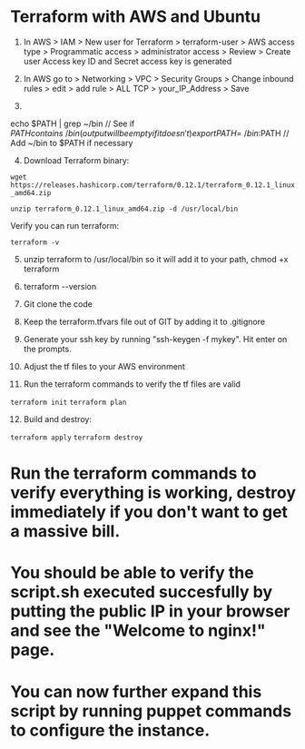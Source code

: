 # Terraform with AWS and Ubuntu

1) In AWS > IAM > New user for Terraform > terraform-user > AWS access type > Programmatic access > administrator access > Review > Create user
Access key ID and Secret access key is generated

2) In AWS go to > Networking > VPC > Security Groups > Change inbound rules > edit > add rule > ALL TCP > your_IP_Address > Save

3) 
echo $PATH | grep ~/bin     // See if $PATH contains ~/bin (output will be empty if it doesn't)
export PATH=~/bin:$PATH     // Add ~/bin to $PATH if necessary

4) Download Terraform binary:

`wget https://releases.hashicorp.com/terraform/0.12.1/terraform_0.12.1_linux_amd64.zip`

`unzip terraform_0.12.1_linux_amd64.zip -d /usr/local/bin`

Verify you can run terraform:

`terraform -v`

5) unzip terraform to /usr/local/bin so it will add it to your path, chmod +x terraform

6) terraform --version

7) Git clone the code

8) Keep the terraform.tfvars file out of GIT by adding it to .gitignore

9) Generate your ssh key by running "ssh-keygen -f mykey". Hit enter on the prompts.

10) Adjust the tf files to your AWS environment

11) Run the terraform commands to verify the tf files are valid

`terraform init`
`terraform plan`

12) Build and destroy:

`terraform apply`
`terraform destroy`


# Run the terraform commands to verify everything is working, destroy immediately if you don't want to get a massive bill.

# You should be able to verify the script.sh executed succesfully by putting the public IP in your browser and see the "Welcome to nginx!" page.

# You can now further expand this script by running puppet commands to configure the instance.
